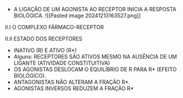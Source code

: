 - A LIGAÇÃO DE UM AGONISTA AO RECEPTOR INICIA A RESPOSTA BIOLÓGICA.
![[Pasted image 20241213163527.png]]

II.I O COMPLEXO FÁRMACO-RECEPTOR

II.II ESTADO DOS RECEPTORES
- INATIVO (R) E ATIVO (R*)
- Alguns: RECEPTORES SÃO ATIVOS MESMO NA AUSÊNCIA DE UM LIGANTE (ATIVIDADE CONSTITUITIVA)
- OS AGONISTAS DESLOCAM O EQUILÍBRIO DE R PARA R* (EFEITO BIOLÓGICO).
- ANTAGONISTAS NÃO ALTERAM A FRAÇÃO R*.
- AGONISTAS INVERSOS REDUZEM A FRAÇÃO R*
